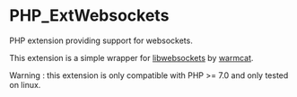 # PHP_ExtWebsockets
PHP extension providing support for websockets.

This extension is a simple wrapper for [libwebsockets](https://github.com/warmcat/libwebsockets) by [warmcat](https://github.com/warmcat/).

Warning : this extension is only compatible with PHP >= 7.0 and only tested on linux.
